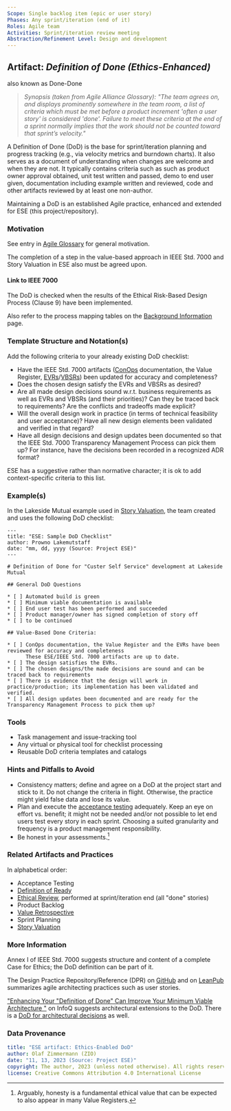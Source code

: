 ```yaml
---
Scope: Single backlog item (epic or user story)
Phases: Any sprint/iteration (end of it)
Roles: Agile team
Activities: Sprint/iteration review meeting  
Abstraction/Refinement Level: Design and development
---
```


Artifact: *Definition of Done (Ethics-Enhanced)*
------------------------------------------------
also known as Done-Done

> *Synopsis (taken from Agile Alliance Glossary): "The team agrees on, and displays prominently somewhere in the team room, a list of criteria which must be met before a product increment 'often a user story' is considered 'done'. Failure to meet these criteria at the end of a sprint normally implies that the work should not be counted toward that sprint’s velocity."*

A Definition of Done (DoD) is the base for sprint/iteration planning and progress tracking (e.g., via velocity metrics and burndown charts). It also serves as a document of understanding when changes are welcome and when they are not. It typically contains criteria such as such as product owner approval obtained, unit test written and passed, demo to end user given, documentation including example written and reviewed, code and other artifacts reviewed by at least one non-author.

Maintaining a DoD is an established Agile practice, enhanced and extended for ESE (this project/repository). 


### Motivation 

See entry in [Agile Glossary](https://www.agilealliance.org/glossary/definition-of-done/) for general motivation. 

The completion of a step in the value-based approach in IEEE Std. 7000 and Story Valuation in ESE also must be agreed upon.


#### Link to IEEE 7000

The DoD is checked when the results of the Ethical Risk-Based Design Process (Clause 9) have been implemented. 

Also refer to the process mapping tables on the [Background Information](/ESE-BackgroundInformation.md#from-agile-practices-to-ieee-std-7000-concepts) page.


### Template Structure and Notation(s)

Add the following criteria to your already existing DoD checklist: 

* Have the IEEE Std. 7000 artifacts ([ConOps](/ESE-Glossary.md#conops) documentation, the Value Register, [EVRs](/ESE-Glossary.md#evr)/[VBSRs](/ESE-Glossary.md#vbsr)) been updated for accuracy and completeness? 
* Does the chosen design satisfy the EVRs and VBSRs as desired? 
* Are all made design decisions sound w.r.t. business requirements as well as EVRs and VBSRs (and their priorities)? Can they be traced back to requirements? Are the conflicts and tradeoffs made explicit? 
* Will the overall design work in practice (in terms of technical feasibility and user acceptance)? Have all new design elements been validated and verified in that regard? 
* Have all design decisions and design updates been documented so that the IEEE Std. 7000 Transparency Management Process can pick them up? For instance, have the decisions been recorded in a recognized ADR format<!-- example: [MADR](https://github.com/adr/madr/blob/main/template/adr-template.md)-->?

ESE has a suggestive rather than normative character; it is ok to add context-specific criteria to this list.


### Example(s)

In the Lakeside Mutual example used in [Story Valuation](ESE-StoryValuation.md), the team created and uses the following DoD checklist: 

~~~
---
title: "ESE: Sample DoD Checklist"
author: Prowno Lakemutstaff
date: "mm, dd, yyyy (Source: Project ESE)"
---

# Definition of Done for "Custer Self Service" development at Lakeside Mutual 

## General DoD Questions

* [ ] Automated build is green
* [ ] Minimum viable documentation is available
* [ ] End user test has been performed and succeeded
* [ ] Product manager/owner has signed completion of story off 
* [ ] to be continued

## Value-Based Done Criteria: 

* [ ] ConOps documentation, the Value Register and the EVRs have been reviewed for accuracy and completeness
      These ESE/IEEE Std. 7000 artifacts are up to date.
* [ ] The design satisfies the EVRs. 
* [ ] The chosen designs/the made decisions are sound and can be traced back to requirements
* [ ] There is evidence that the design will work in practice/production; its implementation has been validated and verified.
* [ ] All design updates been documented and are ready for the Transparency Management Process to pick them up? 
~~~


### Tools

* Task management and issue-tracking tool
* Any virtual or physical tool for checklist processing
* Reusable DoD criteria templates and catalogs 


### Hints and Pitfalls to Avoid

* Consistency matters; define and agree on a DoD at the project start and stick to it. Do not change the criteria in flight. Otherwise, the practice might yield false data and lose its value.
* Plan and execute the [acceptance testing](https://www.agilealliance.org/glossary/acceptance) adequately. Keep an eye on effort vs. benefit; it might not be needed and/or not possible to let end users test every story in each sprint. Choosing a suited granularity and frequency is a product management responsibility.
* Be honest in your assessments.[^1] 
  
[^1]: Arguably, honesty is a fundamental ethical value that can be expected to also appear in many Value Registers.


### Related Artifacts and Practices 

In alphabetical order: 

* Acceptance Testing
* [Definition of Ready](ESE-DefinitionOfReady.md)
* [Ethical Review](ESE-EthicalReview.md), performed at sprint/iteration end (all "done" stories)
* Product Backlog 
* [Value Retrospective](ESE-ValueRetrospective.md)
* Sprint Planning
* [Story Valuation](ESE-StoryValuation.md)
  

### More Information

Annex I of IEEE Std. 7000 suggests structure and content of a complete Case for Ethics; the DoD definition can be part of it.

The Design Practice Repository/Reference (DPR) on [GitHub](https://github.com/socadk/design-practice-repository) and on [LeanPub](https://leanpub.com/dpr) summarizes agile architecting practices such as user stories.

["Enhancing Your "Definition of Done" Can Improve Your Minimum Viable Architecture "](https://www.infoq.com/articles/definition-of-done-mva/) on InfoQ suggests architectural extensions to the DoD. There is a [DoD for architectural decisions](https://medium.com/olzzio/a-definition-of-done-for-architectural-decisions-426cf5a952b9) as well.


### Data Provenance 

```yaml
title: "ESE artifact: Ethics-Enabled DoD"
author: Olaf Zimmermann (ZIO)
date: "11, 13, 2023 (Source: Project ESE)"
copyright: The author, 2023 (unless noted otherwise). All rights reserved.
license: Creative Commons Attribution 4.0 International License
```
